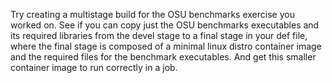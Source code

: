 Try creating a multistage build for the OSU benchmarks exercise you worked on. 
See if you can copy just the OSU benchmarks executables and its required libraries
from the devel stage to a final stage in your def file, where the final stage is composed
of a minimal linux distro container image and the required files for the benchmark executables. 
And get this smaller container image to run correctly in a job.
